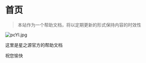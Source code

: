 # 首页

> 本站作为一个帮助文档，将以定期更新的形式保持内容的时效性

![pcYI.jpg](https://image.1r2.cc/images/pcYI.jpg)

这里是星之源官方的帮助文档

祝您愉快